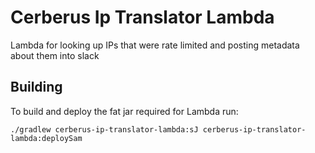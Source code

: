 # Cerberus Ip Translator Lambda

Lambda for looking up IPs that were rate limited and posting metadata about them into slack


## Building

To build and deploy the fat jar required for Lambda run: 

```./gradlew cerberus-ip-translator-lambda:sJ cerberus-ip-translator-lambda:deploySam```
